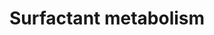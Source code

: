 ---
annotations:
- type: Pathway Ontology
  value: classic metabolic pathway
authors:
- ReactomeTeam
- Egonw
description: The alveolar region of the lung creates an extensive epithelial surface
  that mediates the transfer of oxygen and carbon dioxide required for respiration
  after birth. Type I epithelial cells form the alveolar surface and mediate gaseous
  exchange. Type II epithelial cells secrete pulmonary surfactant, a lipoprotein complex
  that forms a thin interfacial film, lowering surface tension at the air-liquid interface
  in alveoli and maintaining the structural integrity of alveoli, preventing their
  collapse at low volumes (Agassandian & Mallampalli 2013). Surfactant production
  is increased prior to birth, in preparation for air breathing at birth (Hallman
  2013). Pre-term infants, where type II epithelial cells are not fully differentiated
  yet, can produce insufficient surfactant and result in respiratory distress syndrome.
  Surfactant is composed primarily of phospholipids enriched in phosphatidylcholine
  (PC) and phosphatidylglycerol (PG) (Agassandian & Mallampalli 2013) and the pulmonary
  collectins, termed surfactant proteins A, B, C and D (SFTPA-D). They influence surfactant
  homeostasis, contributing to the physical structures of lipids in the alveoli and
  to the regulation of surfactant function and metabolism. They are directly secreted
  from alveolar type II cells into the airway to function as part of the surfactant.
  SFTPA and D are large, hydrophilic proteins while SFTPB and C are small, very hydrophobic
  proteins (Johansson et al. 1994). In addition to their surfactant functions, SFTPA
  and D play important roles in innate host defense by binding and clearing invading
  microbes from the lung (Kingma & Whitsett 2006). Nuclear regulation, transport,
  metabolism, reutilisation and degradation of surfactant are described here (Ikegami
  2006, Boggaram 2009, Whitsett et al. 2010). Mutations in genes involved in these
  processes can result in respiratory distress syndrome, lung proteinosis, interstitial
  lung diseases and chronic lung diseases (Perez-Gil & Weaver 2010, Whitsett et al.
  2010, Akella & Deshpande 2013, Jo 2014).  View original pathway at [http://www.reactome.org/PathwayBrowser/#DIAGRAM=5683826
  Reactome].
last-edited: 2021-01-25
organisms:
- Homo sapiens
redirect_from:
- /index.php/Pathway:WP3579
- /instance/WP3579
schema-jsonld:
- '@context': https://schema.org/
  '@id': https://wikipathways.github.io/pathways/WP3579.html
  '@type': Dataset
  creator:
    '@type': Organization
    name: WikiPathways
  description: The alveolar region of the lung creates an extensive epithelial surface
    that mediates the transfer of oxygen and carbon dioxide required for respiration
    after birth. Type I epithelial cells form the alveolar surface and mediate gaseous
    exchange. Type II epithelial cells secrete pulmonary surfactant, a lipoprotein
    complex that forms a thin interfacial film, lowering surface tension at the air-liquid
    interface in alveoli and maintaining the structural integrity of alveoli, preventing
    their collapse at low volumes (Agassandian & Mallampalli 2013). Surfactant production
    is increased prior to birth, in preparation for air breathing at birth (Hallman
    2013). Pre-term infants, where type II epithelial cells are not fully differentiated
    yet, can produce insufficient surfactant and result in respiratory distress syndrome.
    Surfactant is composed primarily of phospholipids enriched in phosphatidylcholine
    (PC) and phosphatidylglycerol (PG) (Agassandian & Mallampalli 2013) and the pulmonary
    collectins, termed surfactant proteins A, B, C and D (SFTPA-D). They influence
    surfactant homeostasis, contributing to the physical structures of lipids in the
    alveoli and to the regulation of surfactant function and metabolism. They are
    directly secreted from alveolar type II cells into the airway to function as part
    of the surfactant. SFTPA and D are large, hydrophilic proteins while SFTPB and
    C are small, very hydrophobic proteins (Johansson et al. 1994). In addition to
    their surfactant functions, SFTPA and D play important roles in innate host defense
    by binding and clearing invading microbes from the lung (Kingma & Whitsett 2006).
    Nuclear regulation, transport, metabolism, reutilisation and degradation of surfactant
    are described here (Ikegami 2006, Boggaram 2009, Whitsett et al. 2010). Mutations
    in genes involved in these processes can result in respiratory distress syndrome,
    lung proteinosis, interstitial lung diseases and chronic lung diseases (Perez-Gil
    & Weaver 2010, Whitsett et al. 2010, Akella & Deshpande 2013, Jo 2014).  View
    original pathway at [http://www.reactome.org/PathwayBrowser/#DIAGRAM=5683826 Reactome].
  keywords:
  - 'SFTPC gene '
  - PALM-CoA
  - CECR1:Zn2+ dimer
  - 'CTSH(293-335) '
  - 'PC '
  - 'PGA5 '
  - GATA6
  - 'Zn2+ '
  - 'ADORA2A '
  - 'DMBT1 '
  - H2O
  - SFTPD trimer
  - ADORA2A,B:Ade-Rib
  - 'SFTPAs '
  - gene
  - 'SFTA3 gene '
  - SFTPB gene
  - SFTPC
  - 'CCDC59 '
  - ADRA2A,C:ADR,NAd
  - SFTPD 12mer
  - 'ADR '
  - SFTPB(25-200)
  - SFTPD gene
  - 'CTSH(98-105) '
  - SFTPB dimer
  - 'PALM-C100-CKAP4 '
  - 'ATP '
  - 'NAd '
  - Ino
  - SFTPC(24-58)
  - 'CSF2RB '
  - pro-SFTPB
  - ATP
  - 'ADORA2B '
  - Pi
  - 'GATA6 '
  - Na+
  - 'ADRA2A '
  - ADP
  - CSF2RA:CSF2RB:SFTPs
  - 'P2RY2 '
  - CCDC59:TTF1:SFTPB
  - 'SFTPA1 '
  - 'ADRA2C '
  - ZDHHC2
  - 'TTF1 '
  - ABCA3
  - SFTPB(280-381)
  - 'SFTPB(201-279) '
  - CoA-SH
  - GATA6:SFTPAs
  - CCDC59:TTF1
  - LMCD1
  - SFTPC(59-197)
  - ADORA2A,B
  - SLC34A1,2
  - 'UTP '
  - 'SFTPA2 gene '
  - PALM-C100-CKAP4:SFTPAs
  - 'SFTPC '
  - LMCD1:GATA6
  - 'SFTA3 '
  - PC, PG
  - TTF1
  - 'CECR1 '
  - SFTPD 12mer, SFTPAs
  - CCDC59
  - 'PG '
  - CCDC59:TTF1:SFTPC
  - 'PGA3 '
  - GPR116
  - PALM-C100-CKAP4
  - SFTPB(201-279)
  - SFTPA genes
  - SFTPAs
  - 'SFTPA2 '
  - 'SFTPB gene '
  - DMBT1
  - NH3
  - 'NAPSA '
  - 'SFTPB '
  - pro-SFTPC
  - 'PGA4 '
  - 'SFTPD '
  - P2RY2:ATP
  - NAPSA, CTSH, PGA3-5
  - 'SFTPA1 gene '
  - 'SLC34A2 '
  - CKAP4
  - SFTPC gene
  - Ade-Rib
  - 'CTSH(116-292) '
  - 'Ade-Rib '
  - 'CSF2RA '
  - CSF2RA:CSF2RB
  - 'LMCD1 '
  - 'SLC34A1 '
  - DMBT1:SFTPD 12mer,
  license: CC0
  name: Surfactant metabolism
seo: CreativeWork
title: Surfactant metabolism
wpid: WP3579
---